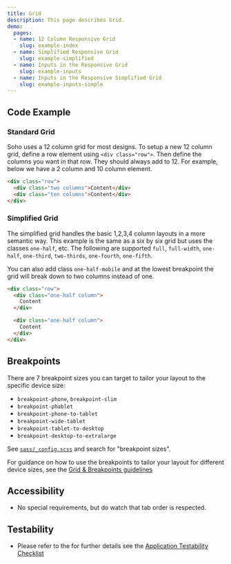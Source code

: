 ```yaml
---
title: Grid
description: This page describes Grid.
demo:
  pages:
  - name: 12 Column Responsive Grid
    slug: example-index
  - name: Simplified Responsive Grid
    slug: example-simplified
  - name: Inputs in the Responsive Grid
    slug: example-inputs
  - name: Inputs in the Responsive Simplified Grid
    slug: example-inputs-simple
---
```


## Code Example

### Standard Grid

Soho uses a 12 column grid for most designs. To setup a new 12 column grid, define a row element using `<div class="row">`. Then define the columns you want in that row. They should always add to 12. For example, below we have a 2 column and 10 column element.

```html
<div class="row">
  <div class="two columns">Content</div>
  <div class="ten columns">Content</div>
</div>
```

### Simplified Grid

The simplified grid handles the basic 1,2,3,4 column layouts in a more semantic way. This example is the same as a six by six grid but uses the classes `one-half`, etc. The following are supported `full`, `full-width`, `one-half`, `one-third`, `two-thirds`, `one-fourth`, `one-fifth`.

You can also add class `one-half-mobile` and at the lowest breakpoint the grid will break down to two columns instead of one.

```html
<div class="row">
  <div class="one-half column">
    Content
  </div>

  <div class="one-half column">
    Content
  </div>
</div>
```

## Breakpoints

There are 7 breakpoint sizes you can target to tailor your layout to the specific device size:

- `breakpoint-phone`, `breakpoint-slim`
- `breakpoint-phablet`
- `breakpoint-phone-to-tablet`
- `breakpoint-wide-tablet`
- `breakpoint-tablet-to-desktop`
- `breakpoint-desktop-to-extralarge`

See [`sass/_config.scss`](src/core/_config.scss) and search for "breakpoint sizes".

For guidance on how to use the breakpoints to tailor your layout for different device sizes, see the [Grid & Breakpoints guidelines](/guidelines/page-structure/grid)

## Accessibility

- No special requirements, but do watch that tab order is respected.

## Testability

- Please refer to the for further details see the [Application Testability Checklist](https://design.infor.com/resources/application-testability-checklist)
